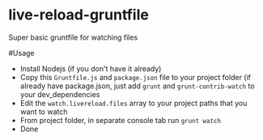 live-reload-gruntfile
=====================

Super basic gruntfile for watching files

#Usage
- Install Nodejs (if you don't have it already)
- Copy this `Gruntfile.js` and `package.json` file to your project folder (if already have package.json, just add `grunt` and `grunt-contrib-watch` to your dev_dependencies
- Edit the `watch.livereload.files` array to your project paths that you want to watch
- From project folder, in separate console tab run `grunt watch`
- Done
